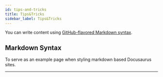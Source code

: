 ```yaml
---
id: tips-and-tricks
title: Tips&Tricks
sidebar_label: Tips&Tricks
---
```


You can write content using [GitHub-flavored Markdown syntax](https://github.github.com/gfm/).

## Markdown Syntax

To serve as an example page when styling markdown based Docusaurus sites.

---

